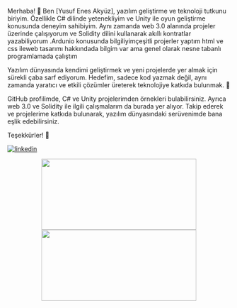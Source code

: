 Merhaba! 👋 Ben [Yusuf Enes Akyüz], yazılım geliştirme ve teknoloji tutkunu biriyim. Özellikle C# dilinde yetenekliyim ve Unity ile oyun geliştirme konusunda deneyim sahibiyim. Aynı zamanda web 3.0 alanında projeler üzerinde çalışıyorum ve Solidity dilini kullanarak akıllı kontratlar yazabiliyorum .Ardunio konusunda bilgiliyimçeşitli projerler yaptım html ve css ileweb tasarımı hakkındada bilgim var ama genel olarak nesne tabanlı programlamada çalıştım

Yazılım dünyasında kendimi geliştirmek ve yeni projelerde yer almak için sürekli çaba sarf ediyorum. Hedefim, sadece kod yazmak değil, aynı zamanda yaratıcı ve etkili çözümler üreterek teknolojiye katkıda bulunmak. 🚀

GitHub profilimde, C# ve Unity projelerimden örnekleri bulabilirsiniz. Ayrıca web 3.0 ve Solidity ile ilgili çalışmalarım da burada yer alıyor. Takip ederek ve projelerime katkıda bulunarak, yazılım dünyasındaki serüvenimde bana eşlik edebilirsiniz.

Teşekkürler! 🌟


[![linkedin](https://img.shields.io/badge/Linkedin-000000?style=for-the-badge&logo=Linkedin&logoColor=white)](https://www.linkedin.com/in/yusuf-enes-aky%C3%BCz-50373427b)

<p align="center">
      <img width="350" height="160em" src="https://github-readme-stats-eight-theta.vercel.app/api/top-langs/?username=YusufEnesAkyuz&layout=compact&langs_count=8&theme=ambient_gradient"/>
      <img width="350" height="160em" src="https://github-readme-stats.vercel.app/api?username=YusufEnesAkyuz&theme=ambient_gradient&show_icons=true&count_private=true)"/>
      
</p>
